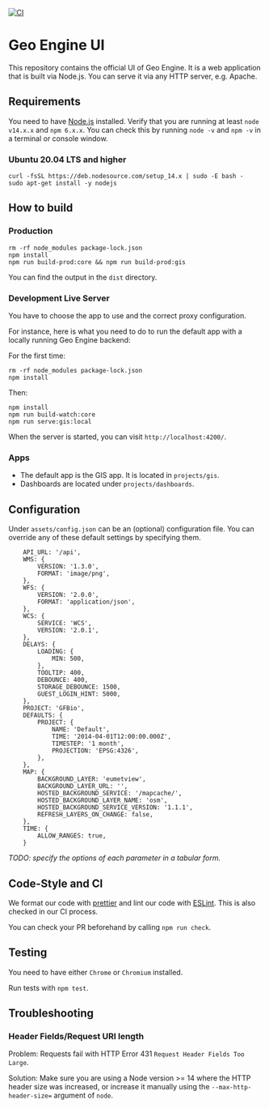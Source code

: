 [![CI](https://github.com/geo-engine/geoengine-ui/actions/workflows/ci.yml/badge.svg)](https://github.com/geo-engine/geoengine-ui/actions/workflows/ci.yml)

# Geo Engine UI

This repository contains the official UI of Geo Engine.
It is a web application that is built via Node.js.
You can serve it via any HTTP server, e.g. Apache.

## Requirements

You need to have [Node.js](https://nodejs.org) installed.
Verify that you are running at least `node v14.x.x` and `npm 6.x.x`.
You can check this by running `node -v` and `npm -v` in a terminal or console window.

### Ubuntu 20.04 LTS and higher

```
curl -fsSL https://deb.nodesource.com/setup_14.x | sudo -E bash -
sudo apt-get install -y nodejs
```

## How to build

### Production

```
rm -rf node_modules package-lock.json
npm install
npm run build-prod:core && npm run build-prod:gis
```

You can find the output in the `dist` directory.

### Development Live Server

You have to choose the app to use and the correct proxy configuration.

For instance, here is what you need to do to run the default app with a locally running Geo Engine backend:

For the first time:

```
rm -rf node_modules package-lock.json
npm install
```

Then:

```
npm install
npm run build-watch:core
npm run serve:gis:local
```

When the server is started, you can visit `http://localhost:4200/`.

### Apps

-   The default app is the GIS app. It is located in `projects/gis`.
-   Dashboards are located under `projects/dashboards`.

## Configuration

Under `assets/config.json` can be an (optional) configuration file.
You can override any of these default settings by specifying them.

```
    API_URL: '/api',
    WMS: {
        VERSION: '1.3.0',
        FORMAT: 'image/png',
    },
    WFS: {
        VERSION: '2.0.0',
        FORMAT: 'application/json',
    },
    WCS: {
        SERVICE: 'WCS',
        VERSION: '2.0.1',
    },
    DELAYS: {
        LOADING: {
            MIN: 500,
        },
        TOOLTIP: 400,
        DEBOUNCE: 400,
        STORAGE_DEBOUNCE: 1500,
        GUEST_LOGIN_HINT: 5000,
    },
    PROJECT: 'GFBio',
    DEFAULTS: {
        PROJECT: {
            NAME: 'Default',
            TIME: '2014-04-01T12:00:00.000Z',
            TIMESTEP: '1 month',
            PROJECTION: 'EPSG:4326',
        },
    },
    MAP: {
        BACKGROUND_LAYER: 'eumetview',
        BACKGROUND_LAYER_URL: '',
        HOSTED_BACKGROUND_SERVICE: '/mapcache/',
        HOSTED_BACKGROUND_LAYER_NAME: 'osm',
        HOSTED_BACKGROUND_SERVICE_VERSION: '1.1.1',
        REFRESH_LAYERS_ON_CHANGE: false,
    },
    TIME: {
        ALLOW_RANGES: true,
    }
```

_TODO: specify the options of each parameter in a tabular form._

## Code-Style and CI

We format our code with [prettier](https://prettier.io/) and lint our code with [ESLint](https://eslint.org/).
This is also checked in our CI process.

You can check your PR beforehand by calling `npm run check`.

## Testing

You need to have either `Chrome` or `Chromium` installed.

Run tests with `npm test`.

## Troubleshooting

### Header Fields/Request URI length

Problem: Requests fail with HTTP Error 431 `Request Header Fields Too Large`.

Solution: Make sure you are using a Node version >= 14 where the HTTP header size was increased, or increase it manually using the `--max-http-header-size=` argument of `node`.
